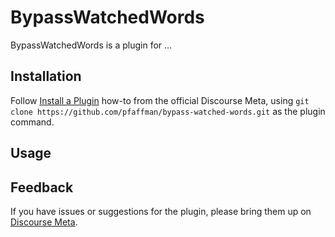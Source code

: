 # BypassWatchedWords

BypassWatchedWords is a plugin for ...

## Installation

Follow [Install a Plugin](https://meta.discourse.org/t/install-a-plugin/19157)
how-to from the official Discourse Meta, using `git clone https://github.com/pfaffman/bypass-watched-words.git`
as the plugin command.

## Usage

## Feedback

If you have issues or suggestions for the plugin, please bring them up on
[Discourse Meta](https://meta.discourse.org).
